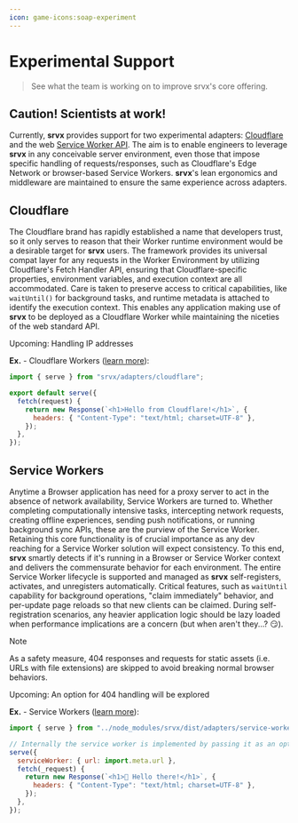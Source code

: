 ```yaml
---
icon: game-icons:soap-experiment
---
```


# Experimental Support

> See what the team is working on to improve srvx's core offering.

## Caution! Scientists at work!

Currently, **srvx** provides support for two experimental adapters: [Cloudflare][Cloudflare] and the web [Service Worker API][Service Worker].
The aim is to enable engineers to leverage **srvx** in any conceivable server environment,
even those that impose specific handling of requests/responses, such as Cloudflare's Edge Network or browser-based Service Workers.
**srvx**'s lean ergonomics and middleware are maintained to ensure the same experience across adapters.

## Cloudflare

The Cloudflare brand has rapidly established a name that developers trust,
so it only serves to reason that their Worker runtime environment would be a desirable target for **srvx** users.
The framework provides its universal compat layer for any requests in the Worker Environment by utilizing Cloudflare's Fetch Handler API,
ensuring that Cloudflare-specific properties, environment variables, and execution context are all accommodated.
Care is taken to preserve access to critical capabilities, like `waitUntil()` for background tasks, and
runtime metadata is attached to identify the execution context. This enables any application making use of **srvx**
to be deployed as a Cloudflare Worker while maintaining the niceties of the web standard API.

Upcoming: Handling IP addresses

**Ex.** - Cloudflare Workers ([learn more](https://www.cloudflare.com/developer-platform/products/workers/)):

```js
import { serve } from "srvx/adapters/cloudflare";

export default serve({
  fetch(request) {
    return new Response(`<h1>Hello from Cloudflare!</h1>`, {
      headers: { "Content-Type": "text/html; charset=UTF-8" },
    });
  },
});
```

## Service Workers

Anytime a Browser application has need for a proxy server to act in the absence of network availability, Service Workers are turned to. Whether completing computationally intensive tasks,
intercepting network requests, creating offline experiences, sending push notifications, or running background sync APIs, these are the purview of the
Service Worker. Retaining this core functionality is of crucial importance as any dev reaching for a Service Worker solution will expect consistency.
To this end, **srvx** smartly detects if it's running in a Browser or Service Worker context and delivers the commensurate behavior for each environment.
The entire Service Worker lifecycle is supported and managed as **srvx** self-registers, activates, and unregisters automatically. Critical features,
such as `waitUntil` capability for background operations, "claim immediately" behavior, and per-update page reloads so that new clients can be claimed.
During self-registration scenarios, any heavier application logic should be lazy loaded when performance implications are a concern (but when aren't they...? :smirk:).

> [!NOTE]
> As a safety measure, 404 responses and requests for static assets (i.e. URLs with file extensions) are skipped to avoid breaking normal browser behaviors.

Upcoming: An option for 404 handling will be explored

**Ex.** - Service Workers ([learn more](https://stackblitz.com/github/h3js/srvx/tree/main/playground?file=app.mjs)):

```js
import { serve } from "../node_modules/srvx/dist/adapters/service-worker.mjs";

// Internally the service worker is implemented by passing it as an option to the `serve()` function alongside `fetch()`
serve({
  serviceWorker: { url: import.meta.url },
  fetch(_request) {
    return new Response(`<h1>👋 Hello there!</h1>`, {
      headers: { "Content-Type": "text/html; charset=UTF-8" },
    });
  },
});
```

[Cloudflare]: https://www.cloudflare.com/
[Service Worker]: https://developer.mozilla.org/en-US/docs/Web/API/Service_Worker_API
